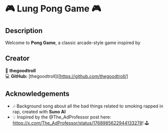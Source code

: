 # 🎮 Lung Pong Game 🎮

## Description
Welcome to **Pong Game**, a classic arcade-style game inspired by 

## Creator
👤 **thegoodtroll**  
💻 **GitHub:** [thegoodtroll]([https://github.com/thegoodtroll/]

## Acknowledgements
- 🎶 Background song about all the bad things related to smoking rapped in rap, created with **Suno AI**
- 💡 Inspired by the @The_AdProfessor post here: https://x.com/The_AdProfessor/status/1768985622944133278! 🕹️ 

